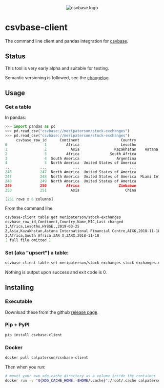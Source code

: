<div align="center">
    <img alt="csvbase logo" src="https://github.com/calpaterson/csvbase/raw/main/csvbase/web/static/logo/128x128.png">
</div>

# csvbase-client

The command line client and pandas integration for [csvbase](https://csvbase.com/).

## Status

This tool is very early alpha and suitable for testing.

Semantic versioning is followed, see the [changelog](https://github.com/calpaterson/csvbase-client/blob/main/CHANGELOG.md).

## Usage

### Get a table

In pandas:

```python
>>> import pandas as pd
>>> pd.read_csv("csvbase://meripaterson/stock-exchanges")
>>> pd.read_csv("csvbase://meripaterson/stock-exchanges")
     csvbase_row_id      Continent                   Country                                     Name   MIC Last changed
0                 1         Africa                   Lesotho                                    HYBSE   NaN   2019-03-25
1                 2           Asia                Kazakhstan    Astana International Financial Centre  AIXK   2018-11-18
2                 3         Africa              South Africa                                    ZAR X  ZARX   2018-11-18
3                 4  South America                 Argentina             Bolsas y Mercados Argentinos   NaN   2018-04-02
4                 5  North America  United States of America                  Delaware Board of Trade   NaN   2018-04-02
..              ...            ...                       ...                                      ...   ...          ...
246             247  North America  United States of America                 Long-Term Stock Exchange  LTSE   2020-09-14
247             248  North America  United States of America  Miami International Securities Exchange  MIHI   2020-09-24
248             249  North America  United States of America                        Members' Exchange   NaN   2020-09-24
249             250         Africa                  Zimbabwe            Victoria Falls Stock Exchange   NaN   2020-11-01
250             251           Asia                     China                   Beijing Stock Exchange   NaN   2021-12-27

[251 rows x 6 columns]
```

From the command line

```bash
csvbase-client table get meripaterson/stock-exchanges
csvbase_row_id,Continent,Country,Name,MIC,Last changed
1,Africa,Lesotho,HYBSE,,2019-03-25
2,Asia,Kazakhstan,Astana International Financial Centre,AIXK,2018-11-18
3,Africa,South Africa,ZAR X,ZARX,2018-11-18
[ full file omitted ]
```

### Set (aka "upsert") a table:

```bash
csvbase-client table set meripaterson/stock-exchanges stock-exchanges.csv
```

Nothing is output upon success and exit code is 0.

## Installing

### Executable

Download these from the github [release page](https://github.com/calpaterson/csvbase-client/releases/).

### Pip + PyPI

```bash
pip install csvbase-client
```

### Docker

```bash
docker pull calpaterson/csvbase-client
```

Then when you run:

```bash
# mount your own xdg-cache directory as a volume inside the container
docker run -v "${XDG_CACHE_HOME:-$HOME/.cache}":/root/.cache calpaterson/csvbase-client
```
